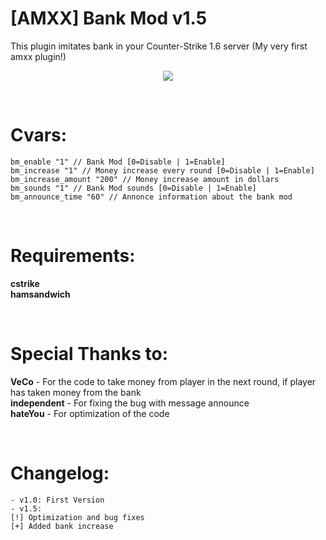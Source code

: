 # [AMXX] Bank Mod v1.5
This plugin imitates bank in your Counter-Strike 1.6 server (My very first amxx plugin!)

<p align="center">
  <img src="https://raw.githubusercontent.com/kpuc313/AMXX-Bank_Mod/master/Preview/Preview.png">
</p>

<br />

# Cvars:

    bm_enable "1" // Bank Mod [0=Disable | 1=Enable]
    bm_increase "1" // Money increase every round [0=Disable | 1=Enable]
    bm_increase_amount "200" // Money increase amount in dollars
    bm_sounds "1" // Bank Mod sounds [0=Disable | 1=Enable]
    bm_announce_time "60" // Annonce information about the bank mod

<br />

# Requirements:
**cstrike**<br />
**hamsandwich**

<br />

# Special Thanks to:
**VeCo** - For the code to take money from player in the next round, if player has taken money from the bank<br />
**independent** - For fixing the bug with message announce<br />
**hateYou** - For optimization of the code<br />

<br />

# Changelog:
    - v1.0: First Version
    - v1.5:
    [!] Optimization and bug fixes
    [+] Added bank increase
